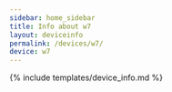 ```yaml
---
sidebar: home_sidebar
title: Info about w7
layout: deviceinfo
permalink: /devices/w7/
device: w7
---
```

{% include templates/device_info.md %}
